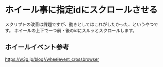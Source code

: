# ホイール事に指定idにスクロールさせる
スクリプトの改善は課題ですが、動きとしてはこれがしたかった、というやつです。
ホイールの上下で一つ前・後のidにスルッとスクロールします。

## ホイールイベント参考
https://w3g.jp/blog//wheelevent_crossbrowser
